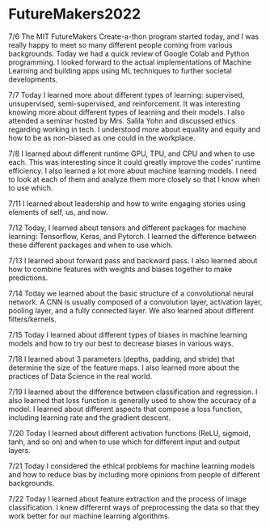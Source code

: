 # FutureMakers2022

7/6
The MIT FutureMakers Create-a-thon program started today, and I was really happy to meet so many different people coming from various backgrounds. Today we had a quick review of Google Colab and Python programming. I looked forward to the actual implementations of Machine Learning and building apps using ML techniques to further societal developments.  

7/7
Today I learned more about different types of learning: supervised, unsupervised, semi-supervised, and reinforcement. It was interesting knowing more about different types of learning and their models. I also attended a seminar hosted by Mrs. Salila Yohn and discussed ethics regarding working in tech. I understood more about equality and equity and how to be as non-biased as one could in the workplace.

7/8
I learned about different runtime GPU, TPU, and CPU and when to use each. This was interesting since it could greatly improve the codes' runtime efficiency. I also learned a lot more about machine learning models. I need to look at each of them and analyze them more closely so that I know when to use which.

7/11
I learned about leadership and how to write engaging stories using elements of self, us, and now.

7/12
Today, I learned about tensors and different packages for machine learning: Tensorflow, Keras, and Pytorch. I learned the difference between these different packages and when to use which.

7/13
I learned about forward pass and backward pass. I also learned about how to combine features with weights and biases together to make predictions. 

7/14
Today we learned about the basic structure of a convolutional neural network. A CNN is usually composed of a convolution layer, activation layer, pooling layer, and a fully connected layer. We also learned about different filters/kernels.

7/15
Today I learned about different types of biases in machine learning models and how to try our best to decrease biases in various ways.

7/18
I learned about 3 parameters (depths, padding, and stride) that determine the size of the feature maps. I also learned more about the practices of Data Science in the real world.

7/19
I learned about the difference between classification and regression. I also learned that loss function is generally used to show the accuracy of a model. I learned about different aspects that compose a loss function, including learning rate and the gradient descent.

7/20
Today I learned about different activation functions (ReLU, sigmoid, tanh, and so on) and when to use which for different input and output layers.

7/21
Today I considered the ethical problems for machine learning models and how to reduce bias by including more opinions from people of different backgrounds.

7/22
Today I learned about feature extraction and the process of image classification. I knew differernt ways of preprocessing the data so that they work better for our machine learning algorithms.

